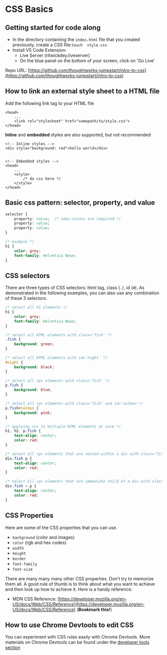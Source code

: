 # CSS Basics

## Getting started for code along

* In the directory containing the `index.html` file that you created previously, create a CSS file:`touch  style.css`
* Install VS Code Extension:
  * Live Server \(ritwickdey.liveserver\)
  * On the blue panel on the bottom of your screen, click on 'Go Live'

Repo URL: [https://github.com/thoughtworks-jumpstart/intro-to-css](https://github.com/thoughtworks-jumpstart/intro-to-css)

## How to link an external style sheet to a HTML file

Add the following link tag to your HTML file

```markup
<head>
    ...
    <link rel="stylesheet" href="somepath/to/style.css">
</head>
```

**Inline** and **embedded** styles are also supported, but not recommended

```markup
<!-- Inline styles -->
<div style="background: red">hello world</div>


<!-- Embedded styles -->
<head>
    ...
    <style>
        /* do css here */
    </style>
</head>
```

## Basic css pattern: selector, property, and value

```css
selector { 
    property: value;  /* semi-colons are required */
    property: value;
    property: value;
} 

/* example */
h1 { 
    color: grey;
    font-family: Helvetica Neue;
}
```

## CSS selectors

There are three types of CSS selectors: html tag, class \(`.`\), id \(`#`\). As demonstrated in the following examples, you can also use any combination of these 3 selectors.

```css
/* select all h1 elements */
h1 { 
    color: grey;
    font-family: Helvetica Neue;
} 

/* select all HTML elements with class='fish' */
.fish {
    background: green;
}

/* select all HTML elements with id='night' */
#night {
    background: black;
}

/* select all <p> elements with class='fish' */
p.fish {
    background: blue;
}

/* select all <p> elements with class='fish' and id='salmon'*/
p.fish#salmon {
    background: pink;
}

/* applying css to multiple HTML elements at once */
h1, h2, p.fish {
    text-align: center;
    color: red;
}

/* select all <p> elements that are nested within a div with class='fish' */
div.fish p {
    text-align: center;
    color: red;
}

/* select all <p> elements that are immediate child of a div with class='fish' */
div.fish > p {
    text-align: center;
    color: red;
}
```

## CSS Properties

Here are some of the CSS properties that you can use.

* `background` \(color and images\)
* `color` \(rgb and hex codes\)
* `width`
* `height`
* `border`
* `font-family`
* `font-size`

There are many many many other CSS properties. Don't try to memorize them all. A good rule of thumb is to think about what you want to achieve and then look up how to achieve it. Here is a handy reference:

* MDN CSS Reference: [https://developer.mozilla.org/en-US/docs/Web/CSS/Reference](https://developer.mozilla.org/en-US/docs/Web/CSS/Reference) \(**Bookmark this!**\)

## How to use Chrome Devtools to edit CSS

You can experiment with CSS rules easily with Chrome Devtools. More materials on Chrome Devtools can be found under the [developer tools section](../developer-tools/chrome-devtools.md)

